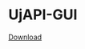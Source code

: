 # UjAPI-GUI

<p align="center">

[Download](https://github.com/WarRaft/UjAPI-GUI/tree/main/dist)
</p>

